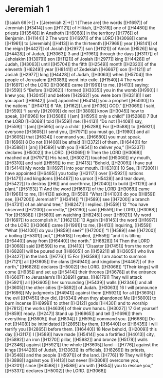 # Jeremiah 1
[[Isaiah 66|←]] • [[Jeremiah 2|→]]
1 [These are] the words [[H1697]] of Jeremiah [[H3414]] son [[H1121]] of Hilkiah, [[H2518]] one of [[H4480]] the priests [[H3548]] in Anathoth [[H6068]] in the territory [[H776]] of Benjamin. [[H1144]] 
2 The word [[H1697]] of the LORD [[H3068]] came [[H1961]] to [Jeremiah] [[H413]] in the thirteenth [[H7969]] year [[H8141]] of the reign [[H4427]] of Josiah [[H2977]] son [[H1121]] of Amon [[H526]] king [[H4428]] of Judah, [[H3063]] 
3 and [[H1961]] through the days [[H3117]] of Jehoiakim [[H3079]] son [[H1121]] of Josiah [[H2977]] king [[H4428]] of Judah, [[H3063]] until [[H5704]] the fifth [[H2549]] month [[H2320]] of the eleventh [[H6249]] year [[H8141]] of Zedekiah [[H6667]] son [[H1121]] of Josiah [[H2977]] king [[H4428]] of Judah, [[H3063]] when [[H5704]] the people of Jerusalem [[H3389]] went into exile. [[H1540]] 
4 The word [[H1697]] of the LORD [[H3068]] came [[H1961]] to me, [[H413]] saying: [[H559]] 
5 “Before [[H2962]] I formed [[H3335]] you in the womb [[H990]] I knew you, [[H3045]] and before [[H2962]] you were born [[H3318]] I set you apart [[H6942]] [and] appointed [[H5414]] you a prophet [[H5030]] to the nations.” [[H1471]] 
6 “Ah, [[H162]] Lord [[H136]] GOD,” [[H3069]] I said, [[H559]] “I surely [[H2009]] do not [[H3808]] know [[H3045]] how to speak, [[H1696]] for [[H3588]] I [am] [[H595]] only a child!” [[H5288]] 
7 But the LORD [[H3068]] told [[H559]] me: [[H413]] “Do not [[H408]] say, [[H559]] ‘I [am] [[H595]] only a child.’ [[H5288]] For [[H3588]] to [[H5921]] everyone [[H3605]] I send you, [[H7971]] you must go, [[H1980]] and all [[H3605]] that [[H834]] I command you, [[H6680]] you must speak. [[H1696]] 
8 Do not [[H408]] be afraid [[H3372]] of them, [[H6440]] for [[H3588]] I [am] [[H589]] with you [[H854]] to deliver you,” [[H5337]] declares [[H5002]] the LORD. [[H3069]] 
9 Then the LORD [[H3068]] reached out [[H7971]] His hand, [[H3027]] touched [[H5060]] my mouth, [[H6310]] and said [[H559]] to me: [[H413]] “Behold, [[H2009]] I have put [[H5414]] My words [[H1697]] into your mouth. [[H6310]] 
10 See, [[H7200]] I have appointed [[H6485]] you today [[H3117]] over [[H5921]] nations [[H1471]] and kingdoms [[H4467]] to uproot [[H5428]] and tear down, [[H5422]] to destroy [[H6]] and overthrow, [[H2040]] to build [[H1129]] and plant.” [[H5193]] 
11 And the word [[H1697]] of the LORD [[H3068]] came [[H1961]] to me, [[H413]] asking, [[H559]] “What [[H4100]] do you [[H859]] see, [[H7200]] Jeremiah?” [[H3414]] “I [[H589]] see [[H7200]] a branch [[H4731]] of an almond tree,” [[H8247]] I replied. [[H559]] 
12 “You have observed [[H7200]] correctly,” [[H3190]] said [[H559]] the LORD, [[H3068]] “for [[H3588]] I [[H589]] am watching [[H8245]] over [[H5921]] My word [[H1697]] to accomplish it.” [[H6213]] 
13 Again [[H8145]] the word [[H1697]] of the LORD [[H3068]] came [[H1961]] to me, [[H413]] inquiring, [[H559]] “What [[H4100]] do you [[H859]] see?” [[H7200]] “I [[H589]] see [[H7200]] a boiling [[H5301]] pot,” [[H5518]] I replied, [[H559]] “and it is tilting [[H6440]] away from [[H6440]] the north.” [[H6828]] 
14 Then the LORD [[H3068]] said [[H559]] to me, [[H413]] “Disaster [[H7451]] from the north [[H6828]] will be poured out [[H6605]] on [[H5921]] all [[H3605]] who live [[H3427]] in the land. [[H776]] 
15 For [[H3588]] I am about to summon [[H7121]] all [[H3605]] the clans [[H4940]] and kingdoms [[H4467]] of the north,” [[H6828]] declares [[H5002]] the LORD. [[H3068]] “[Their kings] will come [[H935]] and set up [[H5414]] their thrones [[H3678]] at the entrance [[H6607]] to Jerusalem’s [[H3389]] gates. [[H8179]] They will attack [[H5921]] all [[H3605]] her surrounding [[H5439]] walls [[H2346]] and all [[H3605]] the other cities [[H5892]] of Judah. [[H3063]] 
16 I will pronounce [[H1696]] My judgments [[H4941]] against them [[H5921]] for all [[H3605]] the evil [[H7451]] they did, [[H834]] when they abandoned Me [[H5800]] to burn incense [[H6999]] to other [[H312]] gods [[H430]] and to worship [[H7812]] the works [[H4639]] of their own hands. [[H3027]] 
17 Get yourself [[H859]] ready. [[H247]] Stand up [[H6965]] and tell [[H1696]] them everything [[H3605]] that [[H834]] I [[H595]] command you. [[H6680]] Do not [[H408]] be intimidated [[H2865]] by them, [[H6440]] or [[H6435]] I will terrify you [[H2865]] before them. [[H6440]] 
18 Now behold, [[H2009]] this day [[H3117]] I [[H589]] have made [[H5414]] you a fortified [[H4013]] city, [[H5892]] an iron [[H1270]] pillar, [[H5982]] and bronze [[H5178]] walls [[H2346]] against [[H5921]] the whole [[H3605]] land— [[H776]] against the kings [[H4428]] of Judah, [[H3063]] its officials, [[H8269]] its priests, [[H3548]] and the people [[H5971]] of the land. [[H776]] 
19 They will fight [[H3898]] against you [[H413]] but never [[H3808]] overcome you, [[H3201]] since [[H3588]] I [[H589]] am with [[H854]] you to rescue you,” [[H5337]] declares [[H5002]] the LORD. [[H3068]] 
